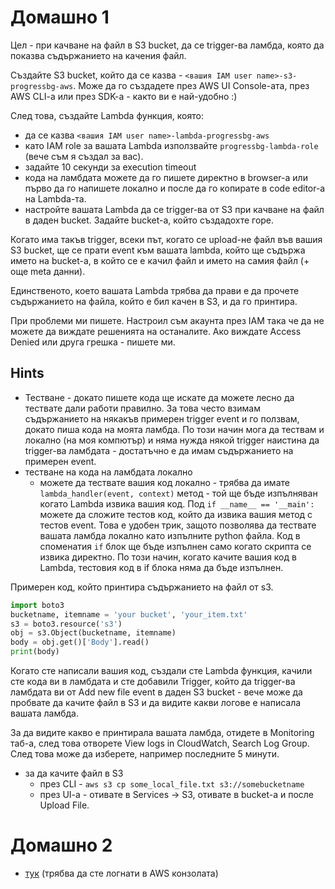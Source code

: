 # Домашно 1
Цел - при качване на файл в S3 bucket, да се trigger-ва ламбда, която да показва съдържанието на качения файл.

Създайте S3 bucket, който да се казва - `<вашия IAM user name>-s3-progressbg-aws`. Може да го създадете през AWS UI Console-ата, през AWS CLI-a или през SDK-a - както ви е най-удобно :)

След това, създайте Lambda функция, която:
* да се казва `<вашия IAM user name>-lambda-progressbg-aws`
* като IAM role за вашата Lambda използвайте `progressbg-lambda-role` (вече съм я създал за вас).
* задайте 10 секунди за execution timeout
* кода на ламбдата можете да го пишете директно в browser-а или първо да го напишете локално и после да го копирате в code editor-a на Lambda-та.
* настройте вашата Lambda да се trigger-ва от S3 при качване на файл в даден bucket. Задайте bucket-a, който създадохте горе.


Когато има такъв trigger, всеки път, когато се upload-не файл във вашия S3 bucket, ще се прати event към вашата lambda, който ще съдържа името на bucket-a, в който се е качил файл и името на самия файл (+ още meta данни).

Единственото, което вашата Lambda трябва да прави е да прочете съдържанието на файла, който е бил качен в S3, и да го принтира. 

При проблеми ми пишете.  Настроил съм акаунта през IAM така че да не можете да виждате решенията на останалите. Ако виждате Access Denied или друга грешка - пишете ми.


## Hints
* Тестване - докато пишете кода ще искате да можете лесно да тествате дали работи правилно. За това често взимам съдържанието на някакъв примерен trigger event и го ползвам, докато пиша кода на моята ламбда. По този начин мога да тествам и локално (на моя компютър) и няма нужда някой trigger наистина да trigger-ва ламбдата - достатъчно е да имам съдържанието на примерен event.
* тестване на кода на ламбдата локално
  * можете да тествате вашия код локално - трябва да имате `lambda_handler(event, context)` метод - той ще бъде изпълняван когато Lambda извика вашия код. Под `if __name__ == '__main':` можете да сложите тестов код, който да извика вашия метод с тестов event. Това е удобен трик, защото позволява да тествате вашата ламбда локално като изпълните python файла. Код в споменатия `if` блок ще бъде изпълнен само когато скрипта се извика директно. По този начин, когато качите вашия код в Lambda, тестовия код в if блока няма да бъде изпълнен.

Примерен код, който принтира съдържанието на файл от s3.
```python
import boto3
bucketname, itemname = 'your bucket', 'your_item.txt'
s3 = boto3.resource('s3')
obj = s3.Object(bucketname, itemname)
body = obj.get()['Body'].read()
print(body)
```
Когато сте написали вашия код, създали сте Lambda функция, качили сте кода ви в ламбдата и сте добавили Trigger, който да trigger-ва ламбдата ви от Add new file event в даден S3 bucket - вече може да пробвате да качите файл в S3 и да видите какви логове е написала вашата ламбда.  

За да видите какво е принтирала вашата ламбда, отидете в Monitoring таб-а, след това отворете View logs in CloudWatch, Search Log Group. След това може да изберете, например последните 5 минути.

* за да качите файл в S3  
    * през CLI - `aws s3 cp some_local_file.txt s3://somebucketname`
    * през UI-a - отивате в Services -> S3, отивате в bucket-a и после Upload File.
# Домашно 2
* [тук](https://eu-west-1.console.aws.amazon.com/codesuite/codecommit/repositories/homework/browse?region=eu-west-1) (трябва да сте логнати в AWS конзолата)
